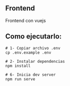 ## Frontend

Frontend con vuejs

## Como ejecutarlo:
```
# 1- Copiar archivo .env
cp .env.example .env

# 2- Instalar dependencias
npm install

# 6- Inicia dev server
npm run serve
```
